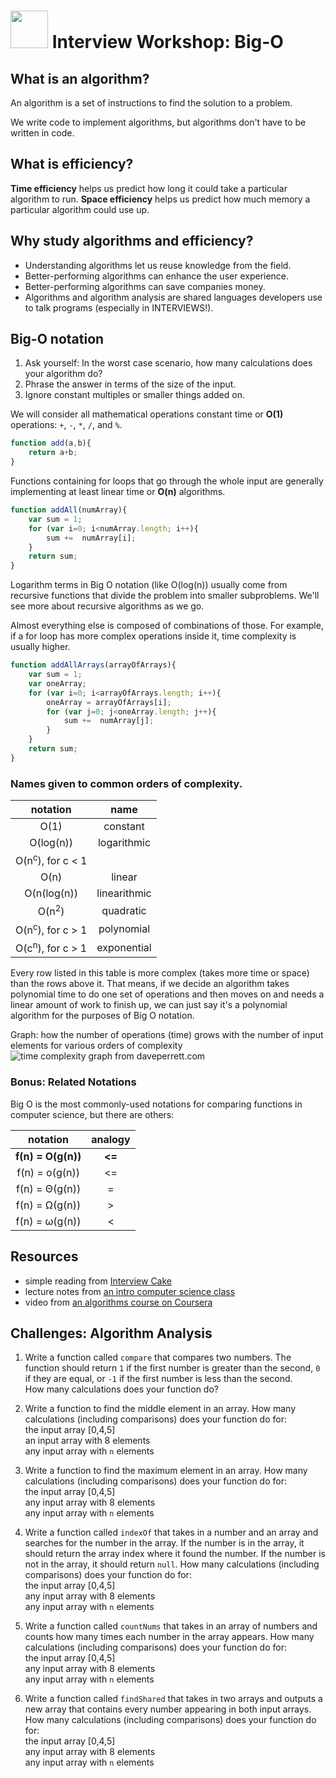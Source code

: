 # <img src="https://cloud.githubusercontent.com/assets/7833470/10899314/63829980-8188-11e5-8cdd-4ded5bcb6e36.png" height="60"> Interview Workshop: Big-O

## What is an algorithm?

An algorithm is a set of instructions to find the solution to a problem.

We write code to implement algorithms, but algorithms don't have to be written in code.

## What is efficiency?

**Time efficiency** helps us predict how long it could take a particular algorithm to run. **Space efficiency** helps us predict how much memory a particular algorithm could use up.


## Why study algorithms and efficiency?

* Understanding algorithms let us reuse knowledge from the field.
* Better-performing algorithms can enhance the user experience.
* Better-performing algorithms can save companies money.
* Algorithms and algorithm analysis are shared languages developers use to talk programs (especially in INTERVIEWS!).

## Big-O notation

1. Ask yourself: In the worst case scenario, how many calculations does your algorithm do?
2. Phrase the answer in terms of the size of the input.  
3. Ignore constant multiples or smaller things added on.

We will consider all mathematical operations constant time or **O(1)** operations: `+`, `-`, `*`, `/`, and `%`.

```js
function add(a,b){
    return a+b;
}
```

Functions containing for loops that go through the whole input are generally implementing at least linear time or **O(n)** algorithms.

```js
function addAll(numArray){
    var sum = 1;
    for (var i=0; i<numArray.length; i++){
        sum +=  numArray[i];
    }
    return sum;
}
```

Logarithm terms in Big O notation (like O(log(n)) usually come from recursive functions that divide the problem into smaller subproblems. We'll see more about recursive algorithms as we go.

Almost everything else is composed of combinations of those. For example, if a for loop has more complex operations inside it, time complexity is usually higher.

```js
function addAllArrays(arrayOfArrays){
    var sum = 1;
    var oneArray;
    for (var i=0; i<arrayOfArrays.length; i++){
        oneArray = arrayOfArrays[i];
        for (var j=0; j<oneArray.length; j++){
            sum +=  numArray[j];
        }
    }
    return sum;
}
```

### Names given to common orders of complexity.

| notation | name |
| :-----: | :------: |
| O(1) | constant |
| O(log(n)) | logarithmic |
| O(n<sup>c</sup>), for c < 1 |  |
| O(n) | linear |
| O(n(log(n)) | linearithmic |
| O(n<sup>2</sup>) | quadratic |
| O(n<sup>c</sup>), for c > 1 | polynomial |
| O(c<sup>n</sup>), for c > 1 | exponential |

Every row listed in this table is more complex (takes more time or space) than the rows above it.  That means, if we decide an algorithm takes polynomial time to do one set of operations and then moves on and needs a linear amount of work to finish up, we can just say it's a polynomial algorithm for the purposes of Big O notation.


Graph: how the number of operations (time) grows with the number of input    
elements for various orders of complexity   
![time complexity graph from daveperrett.com](http://www.daveperrett.com/images/articles/2010-12-07-comp-sci-101-big-o-notation/Time_Complexity.png)

### Bonus: Related Notations

Big O is the most commonly-used notations for comparing functions in computer science, but there are others:

| notation | analogy |
| :----: | :----: |
| **f(n) = O(g(n))** | **<=** |
| f(n) = o(g(n)) |  <= |
| f(n) = Θ(g(n)) | = |
| f(n) = Ω(g(n)) | > |
| f(n) =  ω(g(n)) | < |

## Resources

* simple reading from [Interview Cake](https://www.interviewcake.com/article/big-o-notation-time-and-space-complexity)
* lecture notes from [an intro computer science class](https://courses.edx.org/c4x/MITx/6.00.1x_5/asset/handouts_Big_O_Notes.pdf)
* video from [an algorithms course on Coursera](https://class.coursera.org/algo-003/lecture/11)

## Challenges: Algorithm Analysis

1. Write a function called `compare` that compares two numbers. The function should return `1` if the first number is greater than the second, `0` if they are equal, or `-1` if the first number is less than the second.    
    How many calculations does your function do?

1. Write a function to find the middle element in an array.  How many calculations (including comparisons) does your function do for:   
    the input array [0,4,5]   
    an input array with 8 elements    
    any input array with `n` elements   

1. Write a function to find the maximum element in an array. How many calculations (including comparisons) does your function do for:    
    the input array [0,4,5]    
    any input array with 8 elements     
    any input array with `n` elements    

1. Write a function called `indexOf` that takes in a number and an array and searches for the number in the array. If the number is in the array, it should return the array index where it found the number. If the number is not in the array, it should return `null`.  How many calculations (including comparisons) does your function do for:    
    the input array [0,4,5]    
    any input array with 8 elements    
    any input array with `n` elements    

1. Write a function called `countNums` that takes in an array of numbers and counts how many times each number in the array appears.  How many calculations (including comparisons) does your function do for:    
    the input array [0,4,5]      
    any input array with 8 elements    
    any input array with `n` elements    


1. Write a function called `findShared` that takes in two arrays and outputs a new array that contains every number appearing in both input arrays. How many calculations (including comparisons) does your function do for:    
    the input array [0,4,5]      
    any input array with 8 elements    
    any input array with `n` elements    
